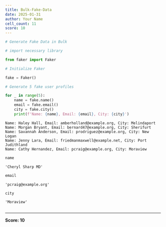 ```yaml
---
title: Bulk-Fake-Data
date: 2025-01-31
author: Your Name
cell_count: 11
score: 10
---
```


```python
# Generate Fake Data in Bulk
```


```python
# import necessary library
```


```python
from faker import Faker
```


```python
# Initialize Faker
```


```python
fake = Faker()
```


```python
# Generate 5 fake user profiles
```


```python
for _ in range(5):
    name = fake.name()
    email = fake.email()
    city = fake.city()
    print(f'Name: {name}, Email: {email}, City: {city}')
```

    Name: Haley Hall, Email: amberholland@example.org, City: Melindaport
    Name: Morgan Bryant, Email: bernard47@example.org, City: Sherifurt
    Name: Savannah Anderson, Email: prodriguez@example.org, City: New Logan
    Name: Jenny Lara, Email: friedmanmaxwell@example.net, City: Port Judithland
    Name: Cathy Hernandez, Email: pcraig@example.org, City: Moraview



```python
name
```




    'Cheryl Sharp MD'




```python
email
```




    'pcraig@example.org'




```python
city
```




    'Moraview'




```python

```


---
**Score: 10**

